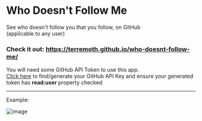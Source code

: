 # Who Doesn't Follow Me 
See who doesn't follow you that you follow, on GitHub  
(applicable to any user)

### Check it out: https://terremoth.github.io/who-doesnt-follow-me/

You will need some GitHub API Token to use this app.  
[Click here](https://github.com/settings/tokens) to find/generate your GitHub API Key and ensure your generated token has **read:user** property checked

---

Example:

![image](https://user-images.githubusercontent.com/11032344/161401367-254bee43-ae2a-4723-a76d-d90e38ea6b0c.png)

